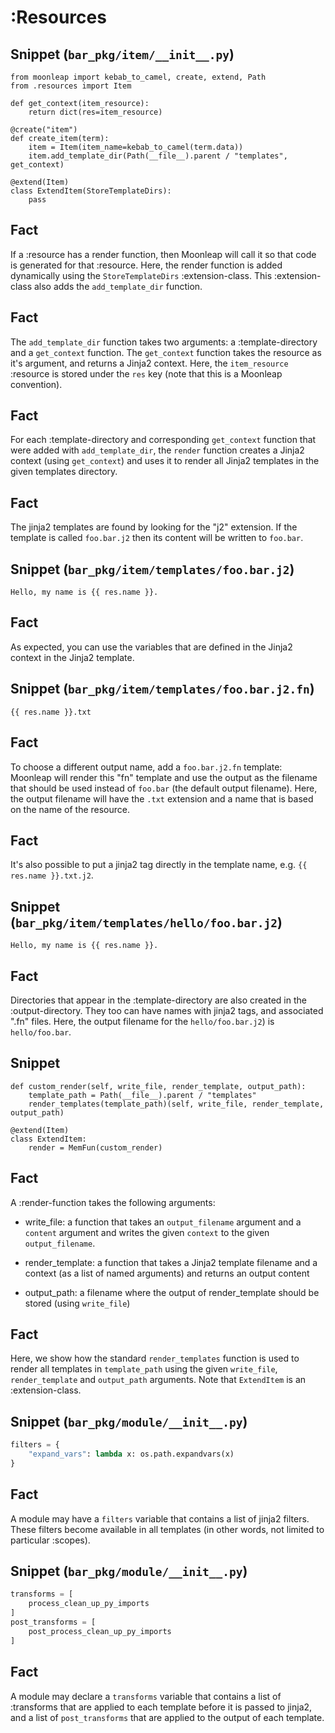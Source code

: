 # :Resources

## Snippet (`bar_pkg/item/__init__.py`)

```
from moonleap import kebab_to_camel, create, extend, Path
from .resources import Item

def get_context(item_resource):
    return dict(res=item_resource)

@create("item")
def create_item(term):
    item = Item(item_name=kebab_to_camel(term.data))
    item.add_template_dir(Path(__file__).parent / "templates", get_context)

@extend(Item)
class ExtendItem(StoreTemplateDirs):
    pass
```

## Fact

If a :resource has a render function, then Moonleap will call it so that code is generated for
that :resource. Here, the render function is added dynamically using the `StoreTemplateDirs` :extension-class. This :extension-class also adds the `add_template_dir` function.

## Fact

The `add_template_dir` function takes two arguments: a :template-directory and a `get_context` function. The `get_context` function takes the resource as it's argument, and returns a Jinja2 context. Here, the `item_resource` :resource is stored under the `res` key (note that this is a Moonleap convention).

## Fact

For each :template-directory and corresponding `get_context` function that were added with `add_template_dir`, the `render` function creates a Jinja2 context (using `get_context`) and uses it to render all Jinja2 templates in the given templates directory.

## Fact

The jinja2 templates are found by looking for the "j2" extension. If the template is called `foo.bar.j2` then its content will be written to `foo.bar`.

## Snippet (`bar_pkg/item/templates/foo.bar.j2`)

```
Hello, my name is {{ res.name }}.
```

## Fact

As expected, you can use the variables that are defined in the Jinja2 context in the Jinja2 template.

## Snippet (`bar_pkg/item/templates/foo.bar.j2.fn`)

```
{{ res.name }}.txt
```

## Fact

To choose a different output name, add a `foo.bar.j2.fn` template: Moonleap will render this "fn" template and use the output as the filename that should be used instead of `foo.bar` (the default output filename). Here, the output filename will have the `.txt` extension and a name that is based on the name of the resource.

## Fact

It's also possible to put a jinja2 tag directly in the template name, e.g. `{{ res.name }}.txt.j2`.

## Snippet (`bar_pkg/item/templates/hello/foo.bar.j2`)

```
Hello, my name is {{ res.name }}.
```

## Fact

Directories that appear in the :template-directory are also created in the :output-directory. They too can have names with jinja2 tags, and associated ".fn" files. Here, the output filename for the `hello/foo.bar.j2`) is `hello/foo.bar`.

## Snippet

```
def custom_render(self, write_file, render_template, output_path):
    template_path = Path(__file__).parent / "templates"
    render_templates(template_path)(self, write_file, render_template, output_path)

@extend(Item)
class ExtendItem:
    render = MemFun(custom_render)
```

## Fact

A :render-function takes the following arguments:

- write_file: a function that takes an `output_filename` argument and a `content` argument and writes the given `context` to the given `output_filename`.

- render_template: a function that takes a Jinja2 template filename and a context (as a list of named arguments) and returns an output content

- output_path: a filename where the output of render_template should be stored (using `write_file`)

## Fact

Here, we show how the standard `render_templates` function is used to render all templates in `template_path` using the given `write_file`, `render_template` and `output_path` arguments. Note that `ExtendItem` is an :extension-class.

## Snippet (`bar_pkg/module/__init__.py`)

```python
filters = {
    "expand_vars": lambda x: os.path.expandvars(x)
}
```

## Fact

A module may have a `filters` variable that contains a list of jinja2 filters. These filters become available in all templates (in other words, not limited to particular :scopes).

## Snippet (`bar_pkg/module/__init__.py`)

```python
transforms = [
    process_clean_up_py_imports
]
post_transforms = [
    post_process_clean_up_py_imports
]
```

## Fact

A module may declare a `transforms` variable that contains a list of :transforms that are applied
to each template before it is passed to jinja2, and a list of `post_transforms` that are applied
to the output of each template.
